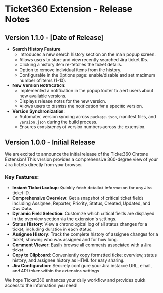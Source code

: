 # Ticket360 Extension - Release Notes

## Version 1.1.0 - [Date of Release]

*   **Search History Feature**:
    *   Introduced a new search history section on the main popup screen.
    *   Allows users to store and view recently searched Jira ticket IDs.
    *   Clicking a history item re-fetches the ticket details.
    *   Option to remove individual items from the history.
    *   Configurable in the Options page: enable/disable and set maximum number of items (1-10).
*   **New Version Notification**:
    *   Implemented a notification in the popup footer to alert users about new available versions.
    *   Displays release notes for the new version.
    *   Allows users to dismiss the notification for a specific version.
*   **Version Synchronization**:
    *   Automated version syncing across `package.json`, manifest files, and `version.json` during the build process.
    *   Ensures consistency of version numbers across the extension.

## Version 1.0.0 - Initial Release

We are excited to announce the initial release of the Ticket360 Chrome Extension! This version provides a comprehensive 360-degree view of your Jira tickets directly from your browser.

### Key Features:

*   **Instant Ticket Lookup**: Quickly fetch detailed information for any Jira ticket ID.
*   **Comprehensive Overview**: Get a snapshot of critical ticket fields including Assignee, Reporter, Priority, Status, Created, Updated, and Due Date.
*   **Dynamic Field Selection**: Customize which critical fields are displayed in the overview section via the extension's settings.
*   **Status History**: View a chronological log of all status changes for a ticket, including duration in each status.
*   **Assignee History**: Track the complete history of assignee changes for a ticket, showing who was assigned and for how long.
*   **Comment Viewer**: Easily browse all comments associated with a Jira ticket.
*   **Copy to Clipboard**: Conveniently copy formatted ticket overview, status history, and assignee history as HTML for easy sharing.
*   **Jira Configuration**: Securely configure your Jira instance URL, email, and API token within the extension settings.

We hope Ticket360 enhances your daily workflow and provides quick access to the information you need!
